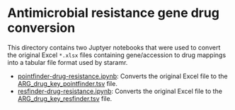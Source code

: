 # Antimicrobial resistance gene drug conversion

This directory contains two Juptyer notebooks that were used to convert the original Excel `*.xlsx` files containing gene/accession to drug mappings into a tabular file format used by staramr.

* [pointfinder-drug-resistance.ipynb](pointfinder-drug-resistance.ipynb): Converts the original Excel file to the [ARG_drug_key_pointfinder.tsv][] file.
* [resfinder-drug-resistance.ipynb](resfinder-drug-resistance.ipynb): Converts the original Excel file to the [ARG_drug_key_resfinder.tsv][] file.

[ARG_drug_key_resfinder.tsv]: ../../staramr/databases/resistance/data/ARG_drug_key_resfinder.tsv
[ARG_drug_key_pointfinder.tsv]: ../../staramr/databases/resistance/data/ARG_drug_key_pointfinder.tsv
